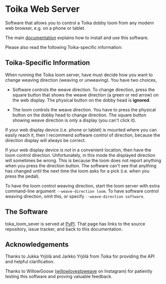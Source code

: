 # Toika Web Server

Software that allows you to control a Toika dobby loom
from any modern web browser, e.g. on a phone or tablet.

The main [documentation](https://r-owen.github.io/base_loom_server/)
explains how to install and use this software.

Please also read the following Toika-specific information:

## Toika-Specific Information

When running the Toika loom server, have must decide how you want to change weaving direction
(weaving or unweaving). You have two choices,

* Software controls the weave direction.
  To change direction, press the square button that shows the weave direction
  (a green or red arrow) on the web display.
  The physical button on the dobby head is **ignored**.

* The loom controls the weave direction. You have to press the physical button
  on the dobby head to change direction. The square button showing weave direction
  is only a display (you can't click it).

If your web display device (i.e. phone or tablet) is mounted where you can easily reach it,
then I recommend software control of direction, because the direction display will always be correct.

If your web display device is *not* in a convenient location, then have the loom control direction.
Unfortunately, in this mode the displayed direction will sometimes be wrong.
This is because the loom does not report anything when you press the direction button.
The software can't see that anything has changed until the next time the loom asks for a pick
(i.e. when you press the pedal).

To have the loom control weaving direction, start the loom server with extra command-line argument `--weave-direction loom`. To have software control weaving direction, omit this, or specify `--weave-direction software`.

## The Software

toka_loom_sever is served at [PyPI](https://pypi.org/project/toika-loom-server/). That page has links to the source repository, issue tracker, and back to this documentation.

## Acknowledgements

Thanks to Jukka Yrjölä and Jarkko Yrjölä from Toika for providing the API and helpful clarification.

Thanks to WillowGoose ([willowlovestoweave](https://www.instagram.com/willowlovestoweave/) on Instagram) for patiently testing this software and proving valuable feedback.
